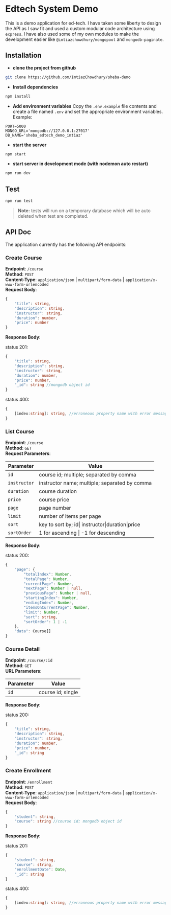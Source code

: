 # Edtech System Demo

This is a demo application for ed-tech. I have taken some liberty to design the API as I saw fit and used a custom modular code architecture using `express`. I have also used some of my own modules to make the development easier like `@imtiazchowdhury/mongopool` and `mongodb-paginate`.

## Installation

* **clone the project from github**

```sh
git clone https://github.com/ImtiazChowdhury/sheba-demo
```

* **Install dependencies**

```sh
npm install
```

* **Add environment variables**
Copy the `.env.example` file contents and create a file named `.env` and set the appropriate environment variables. Example:

```properties
PORT=5000
MONGO_URL='mongodb://127.0.0.1:27017'
DB_NAME='sheba_edtech_demo_imtiaz'
```
  
* **start the server**

```sh
npm start
```

* **start server in development mode (with nodemon auto restart)**

```sh
npm run dev
```

## Test

```sh
npm run test
```

> **Note:** tests will run on a temporary database which will be auto deleted when test are completed.

## API Doc

The application currently has the following API endpoints:  

### Create Course

**Endpoint**: `/course`  
**Method**: `POST`  
**Content-Type**: `application/json` | `multipart/form-data` | `application/x-www-form-urlencoded`  
**Request Body**:

```ts
{
    "title": string,
    "description": string,
    "instructor": string,
    "duration": number,
    "price": number 
}
```

**Response Body**:

status 201:

```ts
{
    "title": string,
    "description": string,
    "instructor": string,
    "duration": number,
    "price": number,
    "_id": string //mongodb object id
}

```

status 400:

```ts
{
    [index:string]: string, //erroneous property name with error message
}
```

### List Course

**Endpoint**: `/course`  
**Method**: `GET`  
**Request Parameters**:

|Parameter  |Value                                          |
|-----------|-----------------------------------------------|
|`id`        | course id; multiple; separated by comma       |
|`instructor`| instructor name; multiple; separated by comma |
|`duration`  | course duration                               |
|`price`     | course price                                  |
|`page`      | page number                                   |
|`limit`     | number of items per page                      |
|`sort`      | key to sort by; id\| instructor\|duration\|price  |
|`sortOrder` | 1 for ascending \| -1 for descending          |

**Response Body**:

status 200:

```ts
{
    "page": {
        "totalIndex": Number,
        "totalPage": Number,
        "currentPage": Number,
        "nextPage": Number | null,
        "previousPage": Number | null,
        "startingIndex": Number,
        "endingIndex": Number,
        "itemsOnCurrentPage": Number,
        "limit": Number,
        "sort": string,
        "sortOrder": 1 | -1
    },
    "data": Course[]
}
```

### Course Detail

**Endpoint**: `/course/:id`  
**Method**: `GET`  
**URL Parameters**:

|Parameter  |Value                                          |
|-----------|-----------------------------------------------|
|`id`        | course id; single                            |

**Response Body**:

status 200:

```ts
{
    "title": string,
    "description": string,
    "instructor": string,
    "duration": number,
    "price": number,
    "_id": string
}
```

### Create Enrollment

**Endpoint**: `/enrollment`  
**Method**: `POST`  
**Content-Type**: `application/json` | `multipart/form-data` | `application/x-www-form-urlencoded`  
**Request Body**:

```ts
{
    "student": string,
    "course": string //course id; mongodb object id 
}
```

**Response Body**:

status 201:

```ts
{
    "student": string,
    "course": string,
    "enrollmentDate": Date,
    "_id": string
}

```

status 400:

```ts
{
    [index:string]: string, //erroneous property name with error message
}
```
